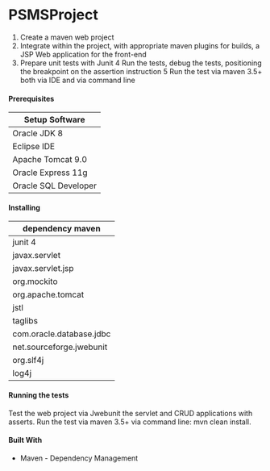 # PSMSProject

1. Create a maven web project
2. Integrate within the project, with appropriate maven plugins for builds, a JSP Web application for the front-end
3.  Prepare unit tests with Junit
4 Run the tests, debug the tests, positioning the breakpoint on the assertion instruction
5 Run the test via maven 3.5+ both via IDE and via command line

#### Prerequisites
Setup Software |
------------ |
Oracle JDK 8 |
Eclipse IDE |
Apache Tomcat 9.0 |
Oracle Express 11g |
Oracle SQL Developer |


#### Installing
dependency maven |
------------ |
junit 4 |
javax.servlet |
javax.servlet.jsp |
org.mockito |
org.apache.tomcat |
jstl |
taglibs |
com.oracle.database.jdbc |
net.sourceforge.jwebunit |
org.slf4j |
log4j |

#### Running the tests
Test the web project via Jwebunit the servlet and CRUD applications with asserts.
Run the test via maven 3.5+ via command line: mvn clean install.

#### Built With
* Maven - Dependency Management
